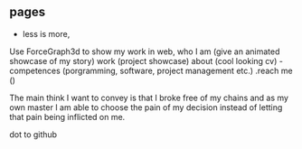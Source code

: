 ## pages
  - less is more,

  Use ForceGraph3d to show my work in web, 
  who I am (give an animated showcase of my story)
  work (project showcase)
  about (cool looking cv)
    - competences (porgramming, software, project management etc.)
  .reach me ()

The main think I want to convey is that I broke free of my chains and as my own master I am able to choose the pain of my decision instead of letting that pain being inflicted on me.

dot to github

